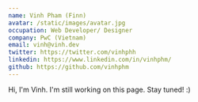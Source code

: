 ```yaml
---
name: Vinh Pham (Finn)
avatar: /static/images/avatar.jpg
occupation: Web Developer/ Designer
company: PwC (Vietnam)
email: vinh@vinh.dev
twitter: https://twitter.com/vinhphh
linkedin: https://www.linkedin.com/in/vinhphm/
github: https://github.com/vinhphm
---
```


Hi, I'm Vinh. I'm still working on this page. Stay tuned! :)
